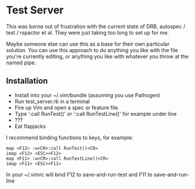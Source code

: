 # Test Server

This was borne out of frustration with the current state of DRB, autospec / test
/ rspactor et al. They were just taking too long to set up for me.

Maybe someone else can use this as a base for their own particular solution. You
can use this approach to do anything you like with the file you're currently
editing, or anything you like with whatever you throw at the named pipe.

## Installation

* Install into your ~/.vim/bundle (assuming you use Pathogen)
* Run test_server.rb in a terminal
* Fire up Vim and open a spec or feature file.
* Type ':call RunTest()' or ':call RunTestLine()' for example under line
* ???
* Eat flapjacks

I recommend binding functions to keys, for example:

    map <F12> :w<CR>:call RunTest()<CR>
    imap <F12> <ESC><F12>
    map <F11> :w<CR>:call RunTestLine()<CR>
    imap <F11> <ESC><F11>

In your ~/.vimrc will bind F12 to save-and-run-test and F11 to
save-and-run-line

